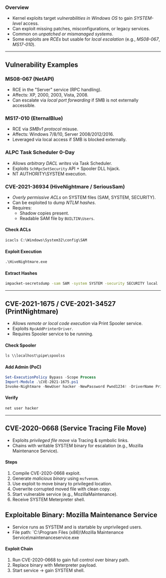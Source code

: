 ### **Overview**

- Kernel exploits target _vulnerabilities in Windows OS_ to gain _SYSTEM-level_ access.
- Can exploit missing patches, misconfigurations, or legacy services.
- Common on _unpatched or mismanaged systems_.
- Some exploits are _RCEs_ but usable for _local escalation_ (e.g., _MS08-067_, _MS17-010_).

---

## Vulnerability Examples

### **MS08-067 (NetAPI)**

- RCE in the "Server" service (RPC handling).
- Affects: XP, 2000, 2003, Vista, 2008.
- Can escalate via _local port forwarding_ if SMB is not externally accessible.

### **MS17-010 (EternalBlue)**

- RCE via _SMBv1 protocol_ misuse.
- Affects: Windows 7/8/10, Server 2008/2012/2016.
- Leveraged via local access if SMB is blocked externally.

### **ALPC Task Scheduler 0-Day**

- Allows _arbitrary DACL writes_ via Task Scheduler.
- Exploits `SchRpcSetSecurity` API + Spooler DLL hijack.
- NT AUTHORITY\SYSTEM execution.

### **CVE-2021-36934 (HiveNightmare / SeriousSam)**

- _Overly permissive ACLs_ on SYSTEM files (SAM, SYSTEM, SECURITY).
- Can be exploited to dump _NTLM hashes_.
- Requires:
    - Shadow copies present.
    - Readable SAM file by `BUILTIN\Users`.

#### **Check ACLs**
```cmd
icacls C:\Windows\System32\config\SAM
```
#### **Exploit Execution**
```cmd
.\HiveNightmare.exe
```

#### **Extract Hashes**
```bash
impacket-secretsdump -sam SAM -system SYSTEM -security SECURITY local
```


---
## CVE-2021-1675 / CVE-2021-34527 (PrintNightmare)

- Allows _remote or local code execution_ via Print Spooler service.
- Exploits `RpcAddPrinterDriver`.
- Requires Spooler service to be running.

#### **Check Spooler**
```cmd
ls \\localhost\pipe\spoolss
```

#### **Add Admin (PoC)**
```powershell
Set-ExecutionPolicy Bypass -Scope Process
Import-Module .\CVE-2021-1675.ps1
Invoke-Nightmare -NewUser hacker -NewPassword Pwnd1234! -DriverName PrintIt
```

#### **Verify**
```cmd
net user hacker
```


---

## CVE-2020-0668 (Service Tracing File Move)

- Exploits _privileged file move_ via Tracing & symbolic links.
- Chains with writable SYSTEM binary for escalation (e.g., Mozilla Maintenance Service).

#### **Steps**

1. Compile CVE-2020-0668 exploit.
2. Generate _malicious binary_ using `msfvenom`.
3. Use exploit to move binary to privileged location.
4. Overwrite corrupted moved file with clean copy.
5. Start vulnerable service (e.g., MozillaMaintenance).
6. Receive SYSTEM Meterpreter shell.

## Exploitable Binary: Mozilla Maintenance Service

- Service runs as SYSTEM and is startable by unprivileged users.
- File path: `C:\Program Files (x86)\Mozilla Maintenance Service\maintenanceservice.exe

#### **Exploit Chain**

1. Run CVE-2020-0668 to gain full control over binary path.
2. Replace binary with Meterpreter payload.
3. Start service → gain SYSTEM shell.


